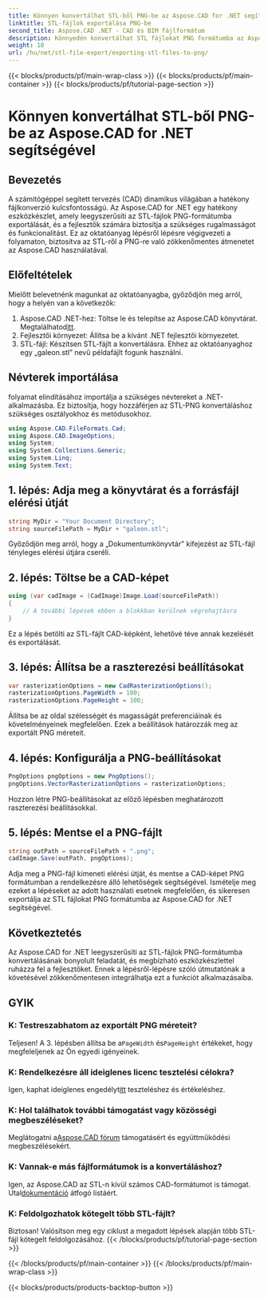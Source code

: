```yaml
---
title: Könnyen konvertálhat STL-ből PNG-be az Aspose.CAD for .NET segítségével
linktitle: STL-fájlok exportálása PNG-be
second_title: Aspose.CAD .NET - CAD és BIM fájlformátum
description: Könnyedén konvertálhat STL fájlokat PNG formátumba az Aspose.CAD for .NET segítségével. Kövesse lépésenkénti útmutatónkat a zökkenőmentes integráció érdekében. Letöltés most!
weight: 10
url: /hu/net/stl-file-export/exporting-stl-files-to-png/
---
```


{{< blocks/products/pf/main-wrap-class >}}
{{< blocks/products/pf/main-container >}}
{{< blocks/products/pf/tutorial-page-section >}}

# Könnyen konvertálhat STL-ből PNG-be az Aspose.CAD for .NET segítségével

## Bevezetés
A számítógéppel segített tervezés (CAD) dinamikus világában a hatékony fájlkonverzió kulcsfontosságú. Az Aspose.CAD for .NET egy hatékony eszközkészlet, amely leegyszerűsíti az STL-fájlok PNG-formátumba exportálását, és a fejlesztők számára biztosítja a szükséges rugalmasságot és funkcionalitást. Ez az oktatóanyag lépésről lépésre végigvezeti a folyamaton, biztosítva az STL-ről a PNG-re való zökkenőmentes átmenetet az Aspose.CAD használatával.
## Előfeltételek
Mielőtt belevetnénk magunkat az oktatóanyagba, győződjön meg arról, hogy a helyén van a következők:
1.  Aspose.CAD .NET-hez: Töltse le és telepítse az Aspose.CAD könyvtárat. Megtalálhatod[itt](https://releases.aspose.com/cad/net/).
2. Fejlesztői környezet: Állítsa be a kívánt .NET fejlesztői környezetet.
3. STL-fájl: Készítsen STL-fájlt a konvertálásra. Ehhez az oktatóanyaghoz egy „galeon.stl” nevű példafájlt fogunk használni.
## Névterek importálása
folyamat elindításához importálja a szükséges névtereket a .NET-alkalmazásba. Ez biztosítja, hogy hozzáférjen az STL-PNG konvertáláshoz szükséges osztályokhoz és metódusokhoz.
```csharp
using Aspose.CAD.FileFormats.Cad;
using Aspose.CAD.ImageOptions;
using System;
using System.Collections.Generic;
using System.Linq;
using System.Text;
```
## 1. lépés: Adja meg a könyvtárat és a forrásfájl elérési útját
```csharp
string MyDir = "Your Document Directory";
string sourceFilePath = MyDir + "galeon.stl";
```
Győződjön meg arról, hogy a „Dokumentumkönyvtár” kifejezést az STL-fájl tényleges elérési útjára cseréli.
## 2. lépés: Töltse be a CAD-képet
```csharp
using (var cadImage = (CadImage)Image.Load(sourceFilePath))
{
    // A további lépések ebben a blokkban kerülnek végrehajtásra
}
```
Ez a lépés betölti az STL-fájlt CAD-képként, lehetővé téve annak kezelését és exportálását.
## 3. lépés: Állítsa be a raszterezési beállításokat
```csharp
var rasterizationOptions = new CadRasterizationOptions();
rasterizationOptions.PageWidth = 100;
rasterizationOptions.PageHeight = 100;
```
Állítsa be az oldal szélességét és magasságát preferenciáinak és követelményeinek megfelelően. Ezek a beállítások határozzák meg az exportált PNG méreteit.
## 4. lépés: Konfigurálja a PNG-beállításokat
```csharp
PngOptions pngOptions = new PngOptions();
pngOptions.VectorRasterizationOptions = rasterizationOptions;
```
Hozzon létre PNG-beállításokat az előző lépésben meghatározott raszterezési beállításokkal.
## 5. lépés: Mentse el a PNG-fájlt
```csharp
string outPath = sourceFilePath + ".png";
cadImage.Save(outPath, pngOptions);
```
Adja meg a PNG-fájl kimeneti elérési útját, és mentse a CAD-képet PNG formátumban a rendelkezésre álló lehetőségek segítségével.
Ismételje meg ezeket a lépéseket az adott használati esetnek megfelelően, és sikeresen exportálja az STL fájlokat PNG formátumba az Aspose.CAD for .NET segítségével.
## Következtetés
Az Aspose.CAD for .NET leegyszerűsíti az STL-fájlok PNG-formátumba konvertálásának bonyolult feladatát, és megbízható eszközkészlettel ruházza fel a fejlesztőket. Ennek a lépésről-lépésre szóló útmutatónak a követésével zökkenőmentesen integrálhatja ezt a funkciót alkalmazásaiba.
## GYIK
### K: Testreszabhatom az exportált PNG méreteit?
 Teljesen! A 3. lépésben állítsa be a`PageWidth` és`PageHeight` értékeket, hogy megfeleljenek az Ön egyedi igényeinek.
### K: Rendelkezésre áll ideiglenes licenc tesztelési célokra?
 Igen, kaphat ideiglenes engedélyt[itt](https://purchase.aspose.com/temporary-license/) teszteléshez és értékeléshez.
### K: Hol találhatok további támogatást vagy közösségi megbeszéléseket?
 Meglátogatni a[Aspose.CAD fórum](https://forum.aspose.com/c/cad/19) támogatásért és együttműködési megbeszélésekért.
### K: Vannak-e más fájlformátumok is a konvertáláshoz?
 Igen, az Aspose.CAD az STL-n kívül számos CAD-formátumot is támogat. Utal[dokumentáció](https://reference.aspose.com/cad/net/) átfogó listáért.
### K: Feldolgozhatok kötegelt több STL-fájlt?
Biztosan! Valósítson meg egy ciklust a megadott lépések alapján több STL-fájl kötegelt feldolgozásához.
{{< /blocks/products/pf/tutorial-page-section >}}

{{< /blocks/products/pf/main-container >}}
{{< /blocks/products/pf/main-wrap-class >}}

{{< blocks/products/products-backtop-button >}}
